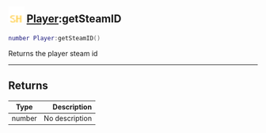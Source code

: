 ## <img src="../../.gitbook/assets/shared.png" width="32" height="32" /> [Player](../player/README.md):getSteamID

```lua
number Player:getSteamID()
```

Returns the player steam id

-----------------
## Returns

| Type   | Description |
| ------ | ----------: |
| number | No description |

